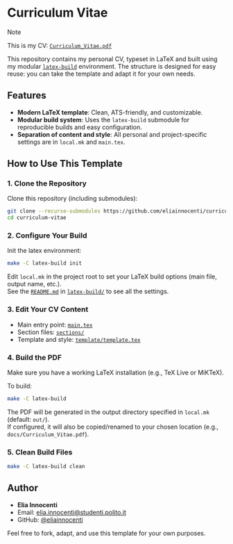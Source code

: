 # Curriculum Vitae

> [!NOTE]  
> This is my CV: [`Curriculum_Vitae.pdf`](docs/Curriculum_Vitae.pdf)

This repository contains my personal CV, typeset in LaTeX and built using my modular [`latex-build`](https://github.com/eliainnocenti/latex-build) environment. The structure is designed for easy reuse: you can take the template and adapt it for your own needs.

## Features

- **Modern LaTeX template**: Clean, ATS-friendly, and customizable.
- **Modular build system**: Uses the `latex-build` submodule for reproducible builds and easy configuration.
- **Separation of content and style**: All personal and project-specific settings are in `local.mk` and `main.tex`.

## How to Use This Template

### 1. Clone the Repository

Clone this repository (including submodules):

```bash
git clone --recurse-submodules https://github.com/eliainnocenti/curriculum-vitae.git
cd curriculum-vitae
```

### 2. Configure Your Build

Init the latex environment:
```bash
make -C latex-build init
```

Edit `local.mk` in the project root to set your LaTeX build options (main file, output name, etc.).  
See the [`README.md`](latex-build/README.md) in [`latex-build/`](latex-build/README.md) to see all the settings.

### 3. Edit Your CV Content

- Main entry point: [`main.tex`](main.tex)
- Section files: [`sections/`](sections/)
- Template and style: [`template/template.tex`](template/template.tex)

### 4. Build the PDF

Make sure you have a working LaTeX installation (e.g., TeX Live or MiKTeX).

To build:

```bash
make -C latex-build
```

The PDF will be generated in the output directory specified in `local.mk` (default: `out/`).  
If configured, it will also be copied/renamed to your chosen location (e.g., `docs/Curriculum_Vitae.pdf`).

### 5. Clean Build Files

```bash
make -C latex-build clean
```

## Author

- **Elia Innocenti**
- Email: [elia.innocenti@studenti.polito.it](mailto:elia.innocenti@studenti.polito.it)  
- GitHub: [@eliainnocenti](https://github.com/eliainnocenti)

Feel free to fork, adapt, and use this template for your own purposes.  

